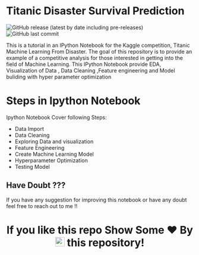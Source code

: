 <p align="center">
   <h1> Titanic Disaster Survival Prediction </h1>
</p>

<p> 
   <img alt="GitHub release (latest by date including pre-releases)" src="https://img.shields.io/github/downloads-pre/RD191295/Titanic_Survival_Prediction/V0.0.1-alpha/total">
   
   <img alt="GitHub last commit" src="https://img.shields.io/github/last-commit/RD191295/Titanic_Survival_Prediction">
</p>

This is a tutorial in an IPython Notebook for the Kaggle competition, Titanic Machine Learning From Disaster. The goal of this repository is to provide an example of a competitive analysis for those interested in getting into the field of Machine Learning. This IPython Notebook provide EDA, Visualization of Data , Data Cleaning ,Feature engineering and Model buliding with hyper parameter optimization

# Steps in Ipython Notebook

Ipython Notebook Cover following Steps:

- Data Import 
- Data Cleaning
- Exploring Data and visualization
- Feature Engineering
- Create Machine Learning Model
- Hyperparameter Optimization
- Testing Model


## Have Doubt ???

If you have any suggestion for improving this notebook or have any doubt feel free to reach out to me !!

  ### <h1><p align ="center"> If you like this repo Show Some ❤️ By  <img src="https://media.giphy.com/media/ObNTw8Uzwy6KQ/giphy.gif" width="25px"> this repository!</h1>
